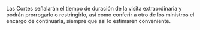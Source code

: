 Las Cortes señalarán el tiempo de duración de la visita extraordinaria y podrán prorrogarlo o restringirlo, así como conferir a otro de los ministros el encargo de continuarla, siempre que así lo estimaren conveniente.
